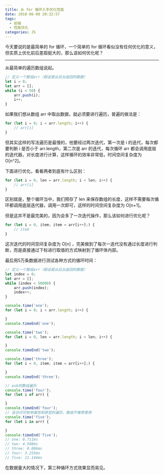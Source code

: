 ```yaml
---
title: 从 for 循环入手优化性能
date: 2018-06-08 20:32:57
tags:
  - 前端
  - 性能优化
categories: JS
---
```


今天要说的是最简单的 for 循环，一个简单的 for 循环看似没有任何优化的意义，但实质上优化前后差距挺大的，那么该如何优化呢？

---
<!-- more -->

从最简单的遍历数组说起。

```javascript
// 定义一个数组arr（假设是从后台返回的数据）
let i = 0;
let arr = [];
while (i < 50) {
    arr.push(i);
    i++;
}
```

如果我们想从数组 arr 中取出数据，就必须要进行遍历，普遍的做法是：

```javascript
for (let i = 0; i < arr.length; i++) {
    // arr[i]
}
```

但其实这样的写法遍历是最慢的，他要经过两次迭代，第一次是 i 的迭代，每次都要判断 i 是否小于 arr.length，第二次是 arr 的迭代，每次循环 arr 都会调用底层的迭代器，对长度进行计算，这样循环的效率非常低，时间空间复杂度为 O[n^2]。

下面进行优化，看看两者到底有什么区别：

```javascript
for (let i = 0, len = arr.length; i < len; i++) {
    // arr[i]
}
```

区别就是，整个循环当中，我们预存了 len 来保存数组的长度，这样不需要每次循环都调用底层迭代器，调用一次即可，这样的时间空间复杂度为 O[n+1]。

但是这并不是最完美的，因为会多了一次迭代操作，那么该如何进行优化呢？

```javascript
for (let i = 0, item; item = arr[i++];) {
    // item
}
```
这次迭代的时间空间复杂度为 O[n] ，完美做到了每次一迭代没有通过长度进行判断，而是直接通过下标进行取值的方式映射到了循环体内部。

最后用5万条数据进行测试各种方式的循环时间：

```javascript
// 定义一个数组arr（假设是从后台返回的数据）
let index = 0;
let arr = [];
while (index < 50000) {
    arr.push(index);
    index++;
}

console.time('one');
for (let i = 0; i < arr.length; i++) {

}
console.timeEnd('one');

console.time('two');
for (let i = 0, len = arr.length; i < len; i++) {

}
console.timeEnd('two');

console.time('three');
for (let i = 0, item; item = arr[i++];) {

}
console.timeEnd('three');

// es6的数组遍历
console.time('four');
for (let i of arr) {

}
console.timeEnd('four');
// 会访问可枚举属性和原型的遍历，数组不推荐使用
console.time('five');
for (let i in arr) {

}
console.timeEnd('five');
// one: 0.711ms
// two: 4.508ms
// three: 0.006ms
// four: 3.255ms
// five: 11.144ms
```
在数据量大的情况下，第三种循环方式效果显而易见。